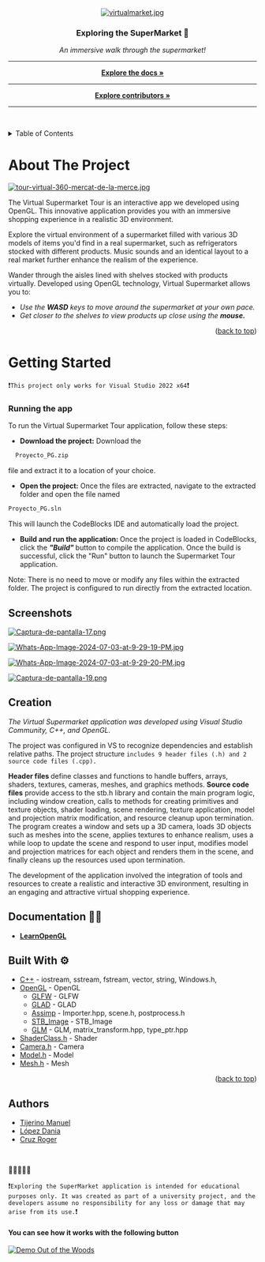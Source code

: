 <!-- Haeding -->

<a id="readme-top"></a>
<!-- PROJECT LOGO -->
<br />

<div align="center">
 
[![virtualmarket.jpg](https://i.postimg.cc/52ns3D5V/virtualmarket.jpg)](https://postimg.cc/nX9KVRwR)

  <h3 align="center">Exploring the SuperMarket 🛒</h3>

  <p align="center">
    <em>An immersive walk through the supermarket!</em>
    <br />
    <hr>
    <a href="https://github.com/svrenz/Proyecto_PG"><strong>Explore the docs »</strong></a>
    <hr>
    <a href="https://github.com/svrenz/Proyecto_PG/graphs/contributors"><strong>Explore contributors »</strong></a>
    <hr>
    <br />
  </p>
</div>
<!-- TABLE OF CONTENTS -->
<details>
  <summary>Table of Contents</summary>
  <ol>
    <li>
      <a href="#about-the-project">About The Project</a>
      <ul>
        <li><a href="#built-with">Built With</a></li>
      </ul>
    </li>
    <li>
      <a href="#getting-started">Getting Started</a>
      <ul>
        <li><a href="#prerequisites">Prerequisites</a></li>
        <li><a href="#installation">Installation</a></li>
      </ul>
    </li>
    <li><a href="#usage">Usage</a></li>
    <li><a href="#roadmap">Roadmap</a></li>
    <li><a href="#contributing">Contributing</a></li>
    <li><a href="#license">License</a></li>
    <li><a href="#contact">Contact</a></li>
    <li><a href="#acknowledgments">Acknowledgments</a></li>
  </ol>
</details>

<!-- ABOUT THE PROJECT -->
# About The Project
[![tour-virtual-360-mercat-de-la-merce.jpg](https://i.postimg.cc/HLwrwC1Y/tour-virtual-360-mercat-de-la-merce.jpg)](https://postimg.cc/R30Cmy0y)

The Virtual Supermarket Tour is an interactive app we developed using OpenGL. This innovative application provides you with an immersive shopping experience in a realistic 3D environment.

Explore the virtual environment of a supermarket filled with various 3D models of items you'd find in a real supermarket, such as refrigerators stocked with different products. Music sounds and an identical layout to a real market further enhance the realism of the experience.

Wander through the aisles lined with shelves stocked with products virtually. Developed using OpenGL technology, Virtual Supermarket allows you to:
<em>
*  Use the <strong>WASD</strong> keys to move around the supermarket at your own pace.
* Get closer to the shelves to view products up close using the <strong>mouse.</strong>
</em>



<p align="right">(<a href="#readme-top">back to top</a>)</p>

#  Getting Started
❗`This project only works for Visual Studio 2022 x64`❗
### Running the app
To run the Virtual Supermarket Tour application, follow these steps:

* <strong>Download the project:</strong> Download the  
``` sh
  Proyecto_PG.zip
  ``` 
  file and extract it to a location of your choice.
  * <strong>Open the project:</strong> Once the files are extracted, navigate to the extracted folder and open the file named 
  ```sh 
  Proyecto_PG.sln
  ``` 
  This will launch the CodeBlocks IDE and automatically load the project.
  * <strong>Build and run the application: </strong>Once the project is loaded in CodeBlocks, click the <em><strong> "Build" </strong></em> button to compile the application. Once the build is successful, click the "Run" button to launch the Supermarket Tour application.

  Note: There is no need to move or modify any files within the extracted folder. The project is configured to run directly from the extracted location.

## Screenshots
[![Captura-de-pantalla-17.png](https://i.postimg.cc/3JqYWf6t/Captura-de-pantalla-17.png)](https://postimg.cc/fJY6rCMd)

[![Whats-App-Image-2024-07-03-at-9-29-19-PM.jpg](https://i.postimg.cc/Px721Zjn/Whats-App-Image-2024-07-03-at-9-29-19-PM.jpg)](https://postimg.cc/qh8sTNq1)

[![Whats-App-Image-2024-07-03-at-9-29-20-PM.jpg](https://i.postimg.cc/x1jpD9g7/Whats-App-Image-2024-07-03-at-9-29-20-PM.jpg)](https://postimg.cc/YhVzQK5f)

[![Captura-de-pantalla-19.png](https://i.postimg.cc/pTM1SzSQ/Captura-de-pantalla-19.png)](https://postimg.cc/zLpjbb83)

## Creation 

<em>The Virtual Supermarket application was developed using Visual Studio Community, C++, and OpenGL.</em>

 The project was configured in VS to recognize dependencies and establish relative paths. The project structure `includes 9 header files (.h) and 2 source code files (.cpp).`
 
 <strong> Header files </strong> define classes and functions to handle buffers, arrays, shaders, textures, cameras, meshes, and graphics methods. <strong>Source code files</strong> provide access to the stb.h library and contain the main program logic, including window creation, calls to methods for creating primitives and texture objects, shader loading, scene rendering, texture application, model and projection matrix modification, and resource cleanup upon termination. The program creates a window and sets up a 3D camera, loads 3D objects such as meshes into the scene, applies textures to enhance realism, uses a while loop to update the scene and respond to user input, modifies model and projection matrices for each object and renders them in the scene, and finally cleans up the resources used upon termination.
 
  The development of the application involved the integration of tools and resources to create a realistic and interactive 3D environment, resulting in an engaging and attractive virtual shopping experience.

## Documentation 🧑‍💻

* <a href="https://learnopengl.com/"><strong>LearnOpenGL</strong></a>

## Built With ⚙️

- [C++](https://isocpp.org/) - iostream, sstream, fstream, vector, string, Windows.h, 
- [OpenGL](https://www.opengl.org/) - OpenGL
  - [GLFW](https://www.glfw.org/) - GLFW
  - [GLAD](https://github.com/Dav1dde/glad) - GLAD
  - [Assimp](https://github.com/assimp/assimp) - Importer.hpp, scene.h, postprocess.h
  - [STB_Image](https://github.com/nothings/stb) - STB_Image
  - [GLM](https://glm.g-truc.net/0.9.9/index.html) - GLM, matrix_transform.hpp, type_ptr.hpp
- [ShaderClass.h](https://learnopengl.com/Getting-started/Shaders) - Shader
- [Camera.h](https://learnopengl.com/Getting-started/Camera) - Camera
- [Model.h](https://learnopengl.com/Model-Loading/Model) - Model
- [Mesh.h](https://learnopengl.com/Model-Loading/Mesh) - Mesh




<p align="right">(<a href="#readme-top">back to top</a>)</p>



<!-- GETTING STARTED -->
## Authors

* <a href="https://github.com/Manu-1118"><strong></strong>Tijerino Manuel</strong></a>
* <a href="https://github.com/svrenz"><strong></strong>López Dania</strong></a>
* <a href="https://github.com/cruzroger11"><strong></strong>Cruz Roger</strong></a>

<br>

🙅‍♂️🙅🙅‍♀️

❗`Exploring the SuperMarket application is intended for educational purposes only. It was created as part of a university project, and the developers assume no responsibility for any loss or damage that may arise from its use.`❗

#### You can see how it works with the following button
[![Demo Out of the Woods](https://img.shields.io/badge/YouTube-FF0000?style=for-the-badge&logo=youtube&logoColor=white)](https://www.youtube.com/watch?v=WjlISaPDcpM)
